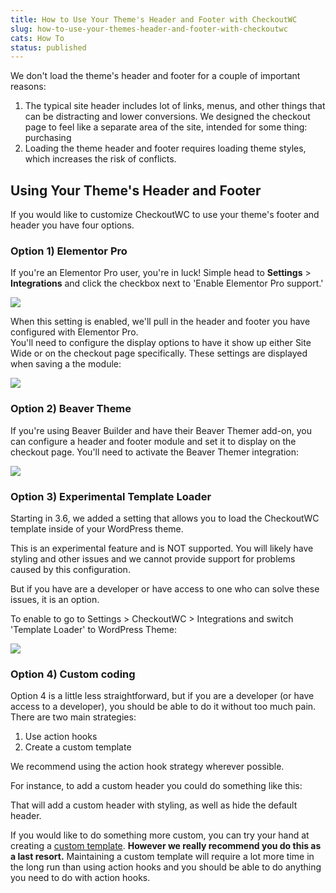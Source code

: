 ```yaml
---
title: How to Use Your Theme's Header and Footer with CheckoutWC
slug: how-to-use-your-themes-header-and-footer-with-checkoutwc
cats: How To
status: published
---
```



  <div>
    We don't load the theme's header and footer for a couple of important reasons:&nbsp;<br />
    <ol>
      <li>The typical site header includes lot of links, menus, and other things that can be distracting and lower conversions. We designed the checkout page to feel like a separate area of the site, intended for some thing: purchasing
      </li>
      <li>Loading the theme header and footer requires loading theme styles, which increases the risk of conflicts.&nbsp;
      </li>
    </ol>
    <h2>
      Using Your Theme's Header and Footer
    </h2>
    <div>
      If you would like to customize CheckoutWC to use your theme's footer and header you have four options.
    </div>
    <h3>
      Option 1) Elementor Pro
    </h3>
    <p>
      If you're an Elementor Pro user, you're in luck! Simple head to <strong>Settings</strong> &gt; <strong>Integrations</strong> and click the checkbox next to 'Enable Elementor Pro support.'
    </p>
    <p>
      <img src="https://s3.amazonaws.com/helpscout.net/docs/assets/5bdde2822c7d3a01757ac42e/images/5e90bfae2c7d3a7e9aeac421/file-geBMgYhdnf.png" />
    </p>
    <div>
      When this setting is enabled, we'll pull in the header and footer you have configured with Elementor Pro.
    </div>
    <div>
      You'll need to configure the display options to have it show up either Site Wide or on the checkout page specifically. These settings are displayed when saving a the module:
    </div>
    <div>
      <p>
        <img src="https://s3.amazonaws.com/helpscout.net/docs/assets/5bdde2822c7d3a01757ac42e/images/5ee8d05b04286306f8053b21/file-PJrJvWV68R.jpg" />
      </p>
    </div>
    <h3>
      Option 2) Beaver Theme
    </h3>
    <p>
      If you're using Beaver Builder and have their Beaver Themer add-on, you can configure a header and footer module and set it to display on the checkout page. You'll need to activate the Beaver Themer integration:
    </p>
    <p>
      <img src="https://s3.amazonaws.com/helpscout.net/docs/assets/5bdde2822c7d3a01757ac42e/images/5ee8d0b72c7d3a10cba8fd18/file-Ovm9PUAZdR.png" />
    </p>
    <h3>
      Option 3) Experimental Template Loader
    </h3>
    <p>
      Starting in 3.6, we added a setting that allows you to load the CheckoutWC template inside of your WordPress theme.
    </p>
    <p>
      This is an experimental feature and is NOT supported. You will likely have styling and other issues and we cannot provide support for problems caused by this configuration.
    </p>
    <p>
      But if you have are a developer or have access to one who can solve these issues, it is an option.
    </p>
    <p>
      To enable to go to Settings &gt; CheckoutWC &gt; Integrations and switch 'Template Loader' to WordPress Theme:
    </p>
    <p>
      <img src="https://s3.amazonaws.com/helpscout.net/docs/assets/5bdde2822c7d3a01757ac42e/images/5eed25d12c7d3a10cba94354/file-ZTitKs5egG.png" />
    </p>
    <h3>
      Option 4) Custom coding
    </h3>
    <div>
      Option 4 is a little less straightforward, but if you are a developer (or have access to a developer), you should be able to do it without too much pain.
    </div>
    <div>
      There are two main strategies:
    </div>
    <ol>
      <li>Use action hooks
      </li>
      <li>Create a custom template
      </li>
    </ol>
    <p>
      We recommend using the action hook strategy wherever possible.&nbsp;
    </p>
    <p>
      For instance, to add a custom header you could do something like this:
    </p>
    <script src="https://gist.github.com/clifgriffin/cb9277da01133d89717be736d1435c59.js" type="text/javascript"></script>
    <p>
      That will add a custom header with styling, as well as hide the default header.
    </p>
    <p>
      If you would like to do something more custom, you can try your hand at creating a <a href="https://www.checkoutwc.com/documentation/template-files" target="_blank">custom template</a>. <strong>However we really recommend you do this as a last resort.</strong> Maintaining a custom template will require a lot more time in the long run than using action hooks and you should be able to do anything you need to do with action hooks.
    </p>
  </div>
